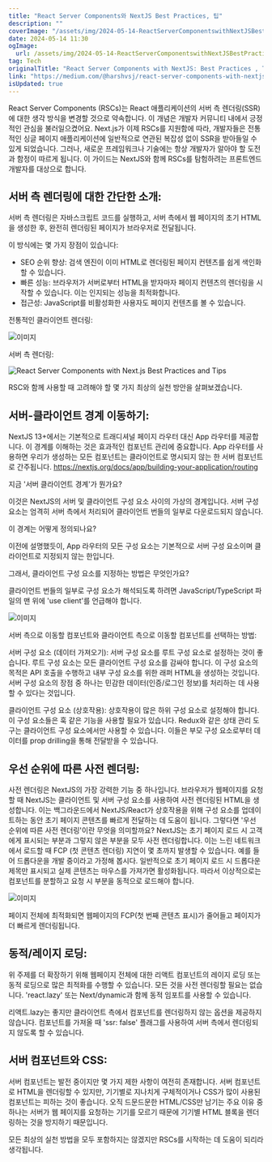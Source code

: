 ```yaml
---
title: "React Server Components와 NextJS Best Practices, 팁"
description: ""
coverImage: "/assets/img/2024-05-14-ReactServerComponentswithNextJSBestPracticesTips_0.png"
date: 2024-05-14 11:30
ogImage: 
  url: /assets/img/2024-05-14-ReactServerComponentswithNextJSBestPracticesTips_0.png
tag: Tech
originalTitle: "React Server Components with NextJS: Best Practices , Tips"
link: "https://medium.com/@harshvsj/react-server-components-with-nextjs-best-practices-tips-500fe62fe4bb"
isUpdated: true
---
```





React Server Components (RSCs)는 React 애플리케이션의 서버 측 렌더링(SSR)에 대한 생각 방식을 변경할 것으로 약속합니다. 이 개념은 개발자 커뮤니티 내에서 긍정적인 관심을 불러일으켰어요. Next.js가 이제 RSCs를 지원함에 따라, 개발자들은 전통적인 싱글 페이지 애플리케이션에 일반적으로 연관된 복잡성 없이 SSR을 받아들일 수 있게 되었습니다. 그러나, 새로운 프레임워크나 기술에는 항상 개발자가 알아야 할 도전과 함정이 따르게 됩니다.
이 가이드는 NextJS와 함께 RSCs를 탐험하려는 프론트엔드 개발자를 대상으로 합니다.

## 서버 측 렌더링에 대한 간단한 소개:

서버 측 렌더링은 자바스크립트 코드를 실행하고, 서버 측에서 웹 페이지의 초기 HTML을 생성한 후, 완전히 렌더링된 페이지가 브라우저로 전달됩니다.

이 방식에는 몇 가지 장점이 있습니다:



- SEO 순위 향상: 검색 엔진이 이미 HTML로 렌더링된 페이지 컨텐츠를 쉽게 색인화할 수 있습니다.
- 빠른 성능: 브라우저가 서버로부터 HTML을 받자마자 페이지 컨텐츠의 렌더링을 시작할 수 있습니다. 이는 인지되는 성능을 최적화합니다.
- 접근성: JavaScript를 비활성화한 사용자도 페이지 컨텐츠를 볼 수 있습니다.

전통적인 클라이언트 렌더링:

![이미지](/assets/img/2024-05-14-ReactServerComponentswithNextJSBestPracticesTips_0.png)

서버 측 렌더링:




![React Server Components with Next.js Best Practices and Tips](/assets/img/2024-05-14-ReactServerComponentswithNextJSBestPracticesTips_1.png)

RSC와 함께 사용할 때 고려해야 할 몇 가지 최상의 실천 방안을 살펴보겠습니다.

## 서버-클라이언트 경계 이동하기:

NextJS 13+에서는 기본적으로 트래디셔널 페이지 라우터 대신 App 라우터를 제공합니다. 이 경계를 이해하는 것은 효과적인 컴포넌트 관리에 중요합니다. App 라우터를 사용하면 우리가 생성하는 모든 컴포넌트는 클라이언트로 명시되지 않는 한 서버 컴포넌트로 간주됩니다.
https://nextjs.org/docs/app/building-your-application/routing




지금 '서버 클라이언트 경계'가 뭔가요?

이것은 NextJS의 서버 및 클라이언트 구성 요소 사이의 가상의 경계입니다. 서버 구성 요소는 엄격히 서버 측에서 처리되어 클라이언트 번들의 일부로 다운로드되지 않습니다.

이 경계는 어떻게 정의되나요?

이전에 설명했듯이, App 라우터의 모든 구성 요소는 기본적으로 서버 구성 요소이며 클라이언트로 지정되지 않는 한입니다.



그래서, 클라이언트 구성 요소를 지정하는 방법은 무엇인가요?

클라이언트 번들의 일부로 구성 요소가 해석되도록 하려면 JavaScript/TypeScript 파일의 맨 위에 'use client'를 언급해야 합니다.

![이미지](/assets/img/2024-05-14-ReactServerComponentswithNextJSBestPracticesTips_2.png)

서버 측으로 이동할 컴포넌트와 클라이언트 측으로 이동할 컴포넌트를 선택하는 방법:



서버 구성 요소 (데이터 가져오기): 서버 구성 요소를 루트 구성 요소로 설정하는 것이 좋습니다. 루트 구성 요소는 모든 클라이언트 구성 요소를 감싸야 합니다. 이 구성 요소의 목적은 API 호출을 수행하고 내부 구성 요소를 위한 래퍼 HTML을 생성하는 것입니다. 서버 구성 요소의 장점 중 하나는 민감한 데이터(인증/로그인 정보)를 처리하는 데 사용할 수 있다는 것입니다.

클라이언트 구성 요소 (상호작용): 상호작용이 많은 하위 구성 요소로 설정해야 합니다. 이 구성 요소들은 훅 같은 기능을 사용할 필요가 있습니다. Redux와 같은 상태 관리 도구는 클라이언트 구성 요소에서만 사용할 수 있습니다. 이들은 부모 구성 요소로부터 데이터를 prop drilling을 통해 전달받을 수 있습니다.

## 우선 순위에 따른 사전 렌더링:

사전 렌더링은 NextJS의 가장 강력한 기능 중 하나입니다. 브라우저가 웹페이지를 요청할 때 NextJS는 클라이언트 및 서버 구성 요소를 사용하여 사전 렌더링된 HTML을 생성합니다. 이는 백그라운드에서 NextJS/React가 상호작용을 위해 구성 요소를 업데이트하는 동안 초기 페이지 콘텐츠를 빠르게 전달하는 데 도움이 됩니다.
그렇다면 '우선 순위에 따른 사전 렌더링'이란 무엇을 의미할까요?
NextJS는 초기 페이지 로드 시 고객에게 표시되는 부분과 그렇지 않은 부분을 모두 사전 렌더링합니다. 이는 느린 네트워크에서 로드할 때 FCP (첫 콘텐츠 렌더링) 지연이 몇 초까지 발생할 수 있습니다.
예를 들어 드롭다운을 개발 중이라고 가정해 봅시다. 일반적으로 초기 페이지 로드 시 드롭다운 제목만 표시되고 실제 콘텐츠는 마우스를 가져가면 활성화됩니다. 따라서 이상적으로는 컴포넌트를 분할하고 요청 시 부분을 동적으로 로드해야 합니다.



![이미지](/assets/img/2024-05-14-ReactServerComponentswithNextJSBestPracticesTips_3.png)

페이지 전체에 최적화되면 웹페이지의 FCP(첫 번째 콘텐츠 표시)가 줄어들고 페이지가 더 빠르게 렌더링됩니다.

## 동적/레이지 로딩:

위 주제를 더 확장하기 위해 웹페이지 전체에 대한 리액트 컴포넌트의 레이지 로딩 또는 동적 로딩으로 많은 최적화를 수행할 수 있습니다. 모든 것을 사전 렌더링할 필요는 없습니다.
'react.lazy' 또는 Next/dynamic과 함께 동적 임포트를 사용할 수 있습니다.



리액트.lazy는 좋지만 클라이언트 측에서 컴포넌트를 렌더링하지 않는 옵션을 제공하지 않습니다. 컴포넌트를 가져올 때 'ssr: false' 플래그를 사용하여 서버 측에서 렌더링되지 않도록 할 수 있습니다.

## 서버 컴포넌트와 CSS:

서버 컴포넌트는 발전 중이지만 몇 가지 제한 사항이 여전히 존재합니다. 서버 컴포넌트로 HTML을 렌더링할 수 있지만, 기기별로 지나치게 구체적이거나 CSS가 많이 사용된 컴포넌트는 피하는 것이 좋습니다. 오직 드문드문한 HTML/CSS만 남기는 주요 이유 중 하나는 서버가 웹 페이지를 요청하는 기기를 모르기 때문에 기기별 HTML 블록을 렌더링하는 것을 방지하기 때문입니다.

모든 최상의 실천 방법을 모두 포함하지는 않겠지만 RSCs를 시작하는 데 도움이 되리라 생각됩니다.